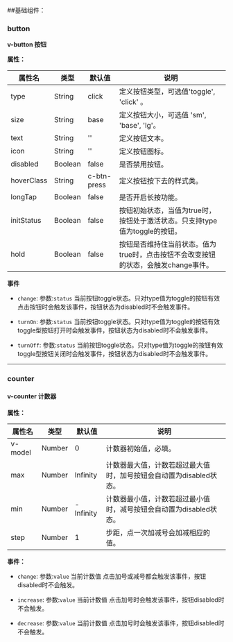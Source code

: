 ##基础组件：

### button

**v-button 按钮**

**属性：**

属性名   |    类型   |     默认值     |     说明
----    | ----    | ----    | ----    |
type |  String  | click | 定义按钮类型，可选值'toggle', 'click' 。
size  | String  | base |  定义按钮大小，可选值 'sm', 'base', 'lg'。
text  | String  | ''  |  定义按钮文本。
icon  | String  | ''  |  定义按钮图标。
disabled | Boolean | false | 是否禁用按钮。
hoverClass | String | c-btn-press | 定义按钮按下去的样式类。
longTap   | Boolean | false | 是否开启长按功能。
initStatus | Boolean |  false |  按钮初始状态，当值为true时，按钮处于激活状态。只支持type值为toggle的按钮。
hold | Boolean | false | 按钮是否维持住当前状态。值为true时，点击按钮不会改变按钮的状态，会触发change事件。

**事件**

- `change`:
  参数:`status` 当前按钮toggle状态。只对type值为toggle的按钮有效
  点击按钮时会触发该事件，按钮状态为disabled时不会触发事件。
  
- `turnOn`:
  参数:`status` 当前按钮toggle状态。只对type值为toggle的按钮有效
  toggle型按钮打开时会触发事件，按钮状态为disabled时不会触发事件。
  
- `turnOff`:
  参数:`status` 当前按钮toggle状态。只对type值为toggle的按钮有效
  toggle型按钮关闭时会触发事件，按钮状态为disabled时不会触发事件。



---

### counter

#### v-counter 计数器

**属性：**

属性名   |    类型   |     默认值     |     说明
----    | ----    | ----    | ----    |
v-model | Number  |   0      |   计数器初始值，必填。
max     | Number  |   Infinity |  计数器最大值，计数若超过最大值时，加号按钮会自动置为disabled状态。
min     | Number  |   -Infinity |  计数器最小值，计数若超过最小值时，减号按钮会自动置为disabled状态。
step    | Number   |  1   | 步距，点一次加减号会加减相应的值。

**事件：**

- `change`:
  参数:`value` 当前计数值
  点击加号或减号都会触发该事件，按钮disabled时不会触发。
  
- `increase`:
  参数:`value` 当前计数值
  点击加号时会触发该事件，按钮disabled时不会触发。
  
- `decrease`:
 参数:`value` 当前计数值
  点击加号时会触发该事件，按钮disabled时不会触发。
